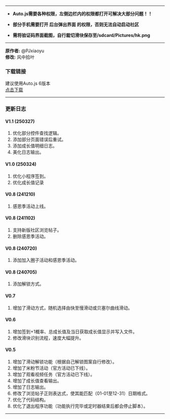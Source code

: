 ******************************************************************
*   __Auto.js需要各种权限，左侧边栏内的权限都打开可解决大部分问题！！__

*   __部分手机需要打开 后台弹出界面  的权限，否则无法自动启动社区__

*   __需将验证码界面截图，自行裁切滑块保存至/sdcard/Pictures/hk.png__
******************************************************************

**原作者:** @PJxiaoyu  
**修改:** 风中拾叶  

### 下载链接
建议使用Auto.js 6版本  
[点击下载](https://wwl.lanzouj.com/ibegp205yhaj)

---

### 更新日志
#### V1.1 (250327)
1. 优化部分控件查找逻辑。
2. 添加部分页面错误后重试。
3. 添加成长值明细日志。
4. 美化日志输出。


#### V1.0 (250324)
1. 优化小程序签到。
2. 优化成长值记录


#### V0.8 (241210)
1. 感恩季活动上线。

#### V0.8 (241102)
1. 支持新版社区浏览帖子。
2. 删除感恩季活动。

#### V0.8 (240720)
1. 添加加入圈子活动和感恩季活动。

#### V0.8 (240705)
1. 添加解锁方式。

#### V0.7
1. 增加了滑动方式，随机选择由快至慢滑动或贝塞尔曲线滑动。

#### V0.6
1. 增加签到+1概率、总成长值及当日获取成长值显示并写入文件。
2. 修改滑块识别流程，速度大幅提升。

#### V0.5
1. 增加了滑动解锁功能（根据自己解锁图案自行修改）。
2. 增加了米粉节活动（官方活动已下线）。
3. 增加了观看视频任务（官方活动已下线）。
4. 增加了成长值查看输出。
5. 增加了日志输出。
6. 修改了浏览帖子正则表达式，使其能匹配（01-01至12-31）日期格式。
7. 优化了代码结构。
8. 优化了退出程序功能（功能执行完毕或定时器结束后都会停止脚本）。

---
